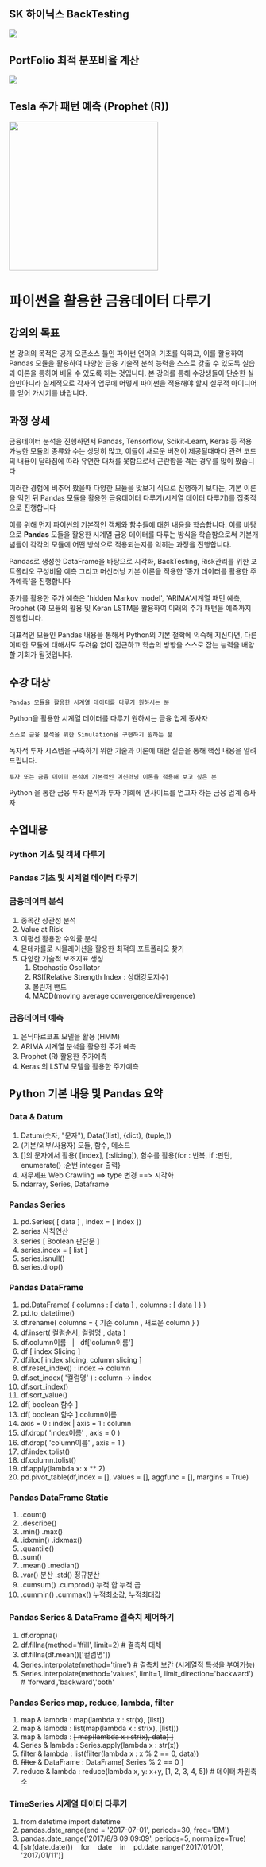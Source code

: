 ## SK 하이닉스  BackTesting

<img src="https://github.com/YongBeomKim/FinanceBasic2018/raw/master/data/MMCA.png"/><br>


## PortFolio 최적 분포비율 계산

<img src="https://github.com/YongBeomKim/FinanceBasic2018/raw/master/data/portfolio.png"/><br>


## Tesla 주가 패턴 예측 (Prophet (R))

<img src="https://github.com/YongBeomKim/FinanceBasic2018/raw/master/data/tesla-prophetR.png" width="300"/><br>




# 파이썬을 활용한 금융데이터 다루기


## 강의의 목표

본 강의의 목적은 공개 오픈소스 툴인 파이썬 언어의 기초를 익히고, 이를 활용하여 Pandas 모듈을 활용하여 다양한 금융 기술적 분석 능력을 스스로 갖출 수 있도록 실습과 이론을 통하여 배울 수 있도록 하는 것입니다. 본 강의를 통해 수강생들이 단순한 실습만아니라 실제적으로 각자의 업무에 어떻게 파이썬을 적용해야 할지 실무적 아이디어를 얻어 가시기를 바랍니다.


## 과정 상세

금융데이터 분석을 진행하면서 Pandas, Tensorflow, Scikit-Learn, Keras 등 적용 가능한 모듈의 종류와 수는 상당히 많고, 이들이 새로운 버젼이 제공될때마다 관련 코드의 내용이 달라짐에 따라 유연한 대처를 못함으로써 곤란함을 격는 경우를 많이 봤습니다 

이러한 경험에 비추어 봤을때 다양한 모듈을 맛보기 식으로 진행하기 보다는, 기본 이론을 익힌 뒤 Pandas 모듈을 활용한 금융데이터 다루기(시계열 데이터 다루기)를 집중적으로 진행합니다 

이를 위해 먼저 파이썬의 기본적인 객체와 함수들에 대한 내용을 학습합니다. 이를 바탕으로 **Pandas** 모듈을 활용한 시계열 금융 데이터를 다루는 방식을 학습함으로써 기본개념들이 각각의 모듈에 어떤 방식으로 적용되는지를 익히는 과정을 진행합니다.

Pandas로 생성한 DataFrame을 바탕으로 시각화, BackTesting, Risk관리를 위한 포트폴리오 구성비율 예측 그리고 머신러닝 기본 이론을 적용한 '종가 데이터를 활용한 주가예측'을 진행합니다

종가를 활용한 주가 예측은 'hidden Markov model', 'ARIMA'시계열 패턴 예측, Prophet (R) 모듈의 활용 및 Keran LSTM을 활용하여 미래의 주가 패턴을 예측까지 진행합니다.

대표적인 모듈인 Pandas 내용을 통해서 Python의 기본 철학에 익숙해 지신다면, 다른 어떠한 모듈에 대해서도 두려움 없이 접근하고 학습의 방향을 스스로 잡는 능력을 배양할 기회가 될것입니다.


## 수강 대상
    Pandas 모듈을 활용한 시계열 데이터를 다루기 원하시는 분 

Python을 활용한 시계열 데이터를 다루기 원하시는 금융 업계 종사자

    스스로 금융 분석을 위한 Simulation을 구현하기 원하는 분

독자적 투자 시스템을 구축하기 위한 기술과 이론에 대한 실습을 통해 핵심 내용을 알려드립니다.

    투자 또는 금융 데이터 분석에 기본적인 머신러닝 이론을 적용해 보고 싶은 분

Python 을 통한 금융 투자 분석과 투자 기회에 인사이트를 얻고자 하는 금융 업계 종사자



## 수업내용

### Python 기초 및 객체 다루기

### Pandas 기초 및 시계열 데이터 다루기

### 금융데이터 분석
1. 종목간 상관성 분석
2. Value at Risk
3. 이평선 활용한 수익률 분석
4. 몬테카를로 시뮬레이션을 활용한 최적의 포트폴리오 찾기
5. 다양한 기술적 보조지표 생성
    1. Stochastic Oscillator
    2. RSI(Relative Strength Index : 상대강도지수)
    3. 볼린저 밴드
    4. MACD(moving average convergence/divergence)

### 금융데이터 예측
1. 은닉마르코프 모델을 활용 (HMM)
1. ARIMA 시계열 분석을 활용한 주가 예측
2. Prophet (R) 활용한 주가예측
3. Keras 의 LSTM 모델을 활용한 주가예측



## Python 기본 내용 및 Pandas 요약 

### **Data & Datum**
1. Datum(숫자, "문자"), Data([list], {dict}, (tuple,))
1. (기본/외부/사용자) 모듈, 함수, 메소드
1. []의 문자에서 활용( [index], [:slicing]), 함수를 활용{for : 반복, if :판단, enumerate() :순번 integer 출력}
1. 재무제표 Web Crawling ==> type 변경 ==> 시각화
1. ndarray, Series, Dataframe

### **Pandas Series**
1. pd.Series( [ data ] , index = [ index ])
1. series 사칙연산
1. series [ Boolean 판단문 ]
1. series.index = [ list ]
1. series.isnull()
1. series.drop()

### **Pandas DataFrame**
1. pd.DataFrame( { columns :  [ data ] , columns :  [ data ] } )
1. pd.to_datetime()
1. df.rename( columns = { 기존 column , 새로운 column } )
1. df.insert( 컬럼순서,  컬럼명 ,  data )
1. df.column이름 &nbsp; | &nbsp; df['column이름']
1. df [ index Slicing ]
1. df.iloc[ index slicing,  column slicing ]
1. df.reset_index()        :  index  -> column
1. df.set_index( '컬럼명' ) :  column -> index
1. df.sort_index()
1. df.sort_value()
1. df[ boolean 함수 ]
1. df[ boolean 함수 ].column이름
1. axis = 0 : index | axis = 1 : column
1. df.drop( 'index이름'  , axis = 0 )
1. df.drop( 'column이름' ,  axis = 1 )
1. df.index.tolist()
1. df.column.tolist()
1. df.apply(lambda x: x ** 2)  
1. pd.pivot_table(df,index = [], values = [], aggfunc = [], margins = True)

### **Pandas DataFrame Static**
1. .count()
1. .describe()
1. .min()     .max()
1. .idxmin()  .idxmax()
1. .quantile()   
1. .sum()
1. .mean()    .median()
1. .var() 분산 .std() 정규분산
1. .cumsum()  .cumprod()  누적 합    누적 곱
1. .cummin()  .cummax()   누적최소값, 누적최대값

### **Pandas Series & DataFrame 결측치 제어하기**
1. df.dropna()
1. df.fillna(method='ffill',  limit=2)  # 결측치 대체
1. df.fillna(df.mean()['컬럼명'])   
1. Series.interpolate(method='time')    # 결측치 보간 (시계열적 특성을 부여가능)
1. Series.interpolate(method='values', limit=1, limit_direction='backward') # 'forward','backward','both'

### **Pandas Series map, reduce, lambda, filter**
1. map & lambda : map(lambda x : str(x), [list])
1. map & lambda : list(map(lambda x : str(x), [list]))
1. map & lambda : <strike>[ map(lambda x : str(x), data) ]</strike>
1. Series & lambda : Series.apply(lambda x : str(x))
1. filter & lambda : list(filter(lambda x : x % 2 == 0,  data))
1. <strike>filter</strike> & DataFrame : DataFrame[ Series % 2 == 0 ]
1. reduce & lambda : reduce(lambda x, y: x+y, [1, 2, 3, 4, 5])      # 데이터 차원축소

### **TimeSeries 시계열 데이터 다루기**
1. from datetime import datetime
1. pandas.date_range(end = '2017-07-01', periods=30, freq='BM')  
1. pandas.date_range('2017/8/8 09:09:09', periods=5, normalize=True)
1. [str(date.date()) &nbsp;&nbsp; for &nbsp;&nbsp; date &nbsp;&nbsp; in &nbsp;&nbsp; pd.date_range('2017/01/01', '2017/01/11')]